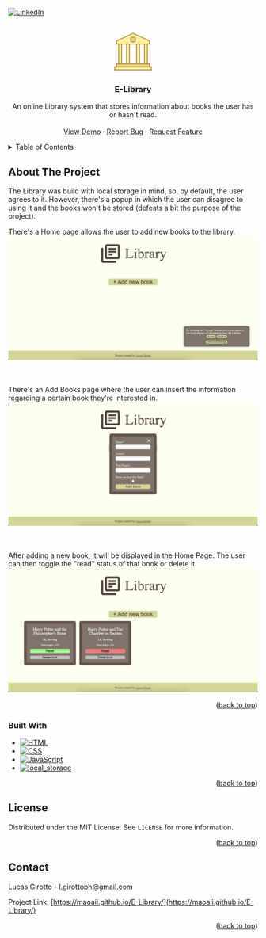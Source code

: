 <a name="readme-top"></a>

<!-- PROJECT SHIELDS -->
[![LinkedIn][linkedin-shield]][linkedin-url]



<!-- PROJECT LOGO -->
<br />
<div align="center">
  <a href="https://github.com/Maoaii/E-Library">
    <img src="img/favicon/logo.png/" alt="Logo" width="80" height="80" style="color:white;">
  </a>

<h3 align="center">E-Library</h3>

  <p align="center">
    An online Library system that stores information about books the user has or hasn't read.
    <br />
    <br />
    <a href="https://maoaii.github.io/E-Library/">View Demo</a>
    ·
    <a href="https://github.com/Maoaii/E-Library/issues">Report Bug</a>
    ·
    <a href="https://github.com/Maoaii/E-Library/issues">Request Feature</a>
  </p>
</div>



<!-- TABLE OF CONTENTS -->
<details>
  <summary>Table of Contents</summary>
  <ol>
    <li>
      <a href="#about-the-project">About The Project</a>
      <ul>
        <li><a href="#built-with">Built With</a></li>
      </ul>
    </li>
    <li><a href="#license">License</a></li>
    <li><a href="#contact">Contact</a></li>
  </ol>
</details>



<!-- ABOUT THE PROJECT -->
## About The Project

The Library was build with local storage in mind, so, by default, the user agrees to it. However, there's a popup in which the user can disagree to using it and the books won't be stored (defeats a bit the purpose of the project).

There's a Home page allows the user to add new books to the library.
<img src="./img/HomePage.png">
<br />
<br />
<br />

There's an Add Books page where the user can insert the information regarding a certain book they're interested in.
<img src="./img/AddBookPage.png">
<br />
<br />
<br />

After adding a new book, it will be displayed in the Home Page. 
The user can then toggle the "read" status of that book or delete it.
<img src="./img/HomePage-Books.png">
<br />

<p align="right">(<a href="#readme-top">back to top</a>)</p>

### Built With
* [![HTML][HTML.com]][HTML-url]
* [![CSS][CSS.com]][CSS-url]
* [![JavaScript][JavaScript.com]][JavaScript-url]
* [![local_storage][local_storage.com]][local_storage-url]

<p align="right">(<a href="#readme-top">back to top</a>)</p>

<!-- LICENSE -->
## License

Distributed under the MIT License. See `LICENSE` for more information.

<p align="right">(<a href="#readme-top">back to top</a>)</p>



<!-- CONTACT -->
## Contact

Lucas Girotto - l.girottoph@gmail.com

Project Link: [https://maoaii.github.io/E-Library/](https://maoaii.github.io/E-Library/)

<p align="right">(<a href="#readme-top">back to top</a>)</p>




<!-- MARKDOWN LINKS & IMAGES -->
<!-- https://www.markdownguide.org/basic-syntax/#reference-style-links -->
[linkedin-shield]: https://img.shields.io/badge/-LinkedIn-black.svg?style=for-the-badge&logo=linkedin&colorB=555
[linkedin-url]: https://linkedin.com/in/lucas-girotto-4530b9233

[product-screenshot]: images/screenshot.png

[HTML.com]: https://img.shields.io/badge/HTML-orange?style=for-the-badge&&logoColor=white
[HTML-url]: https://developer.mozilla.org/en-US/docs/Web/HTML

[CSS.com]: https://img.shields.io/badge/CSS-blue?style=for-the-badge&&logoColor=white
[CSS-url]: [https://developer.mozilla.org/en-US/docs/Web/HTML](https://developer.mozilla.org/en-US/docs/Web/CSS)

[JavaScript.com]: https://img.shields.io/badge/JS-yellow?style=for-the-badge&&logoColor=white
[JavaScript-url]: https://developer.mozilla.org/en-US/docs/Web/JavaScript

[local_storage.com]: https://img.shields.io/badge/local_storage-grey?style=for-the-badge&&logoColor=white
[local_storage-url]: https://developer.mozilla.org/en-US/docs/Web/API/Web_Storage_API
